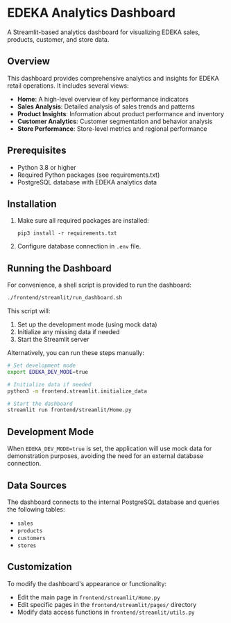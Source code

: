 # EDEKA Analytics Dashboard

A Streamlit-based analytics dashboard for visualizing EDEKA sales, products, customer, and store data.

## Overview

This dashboard provides comprehensive analytics and insights for EDEKA retail operations. It includes several views:

- **Home**: A high-level overview of key performance indicators
- **Sales Analysis**: Detailed analysis of sales trends and patterns
- **Product Insights**: Information about product performance and inventory
- **Customer Analytics**: Customer segmentation and behavior analysis
- **Store Performance**: Store-level metrics and regional performance

## Prerequisites

- Python 3.8 or higher
- Required Python packages (see requirements.txt)
- PostgreSQL database with EDEKA analytics data

## Installation

1. Make sure all required packages are installed:
   ```
   pip3 install -r requirements.txt
   ```

2. Configure database connection in `.env` file.

## Running the Dashboard

For convenience, a shell script is provided to run the dashboard:

```bash
./frontend/streamlit/run_dashboard.sh
```

This script will:
1. Set up the development mode (using mock data)
2. Initialize any missing data if needed
3. Start the Streamlit server

Alternatively, you can run these steps manually:

```bash
# Set development mode
export EDEKA_DEV_MODE=true

# Initialize data if needed
python3 -m frontend.streamlit.initialize_data

# Start the dashboard
streamlit run frontend/streamlit/Home.py
```

## Development Mode

When `EDEKA_DEV_MODE=true` is set, the application will use mock data for demonstration purposes, avoiding the need for an external database connection.

## Data Sources

The dashboard connects to the internal PostgreSQL database and queries the following tables:
- `sales`
- `products`
- `customers`
- `stores`

## Customization

To modify the dashboard's appearance or functionality:
- Edit the main page in `frontend/streamlit/Home.py`
- Edit specific pages in the `frontend/streamlit/pages/` directory
- Modify data access functions in `frontend/streamlit/utils.py`
